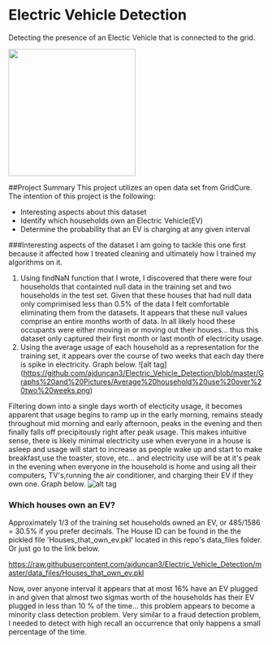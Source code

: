 # Electric Vehicle Detection
Detecting the presence of an Electic Vehicle that is connected to the grid.

<img src = "http://st.automobilemag.com/uploads/sites/11/2015/01/2014-BMW-i3-eDrive-rear-side-view-charging1.jpg" width = "250">

##Project Summary
This project utilizes an open data set from GridCure.  The intention of this project is the following:

* Interesting aspects about this dataset
* Identify which households own an Electric Vehicle(EV)
* Determine the probability that an EV is charging at any given interval


###Interesting aspects of the dataset
I am going to tackle this one first because it affected how I treated cleaning and ultimately how I trained my algorithms on it. 

1. Using findNaN function that I wrote, I discovered that there were four households that containted null data in the training set and two households in the test set.  Given that these houses that had null data only comprimised less than 0.5% of the data I felt comfortable eliminating them from the datasets.  It appears that these null values comprise an entire months worth of data.  In all likely hood these occupants were either moving in or moving out their houses... thus this dataset only captured their first month or last month of electricity usage. 
2. Using the average usage of each household as a representation for the training set, it appears over the course of two weeks that each day there is spike in electricity.  Graph below.
![alt tag] (https://github.com/ajduncan3/Electric_Vehicle_Detection/blob/master/Graphs%20and%20Pictures/Average%20household%20use%20over%20two%20weeks.png)

Filtering down into a single days worth of electicity usage, it becomes apparent that usage begins to ramp up in the early morning, remains steady throughout mid morning and early afternoon, peaks in the evening and then finally falls off precipitously right after peak usage. This makes intuitive sense, there is likely minimal electricity use when everyone in a house is asleep and usage will start to increase as people wake up and start to make breakfast,use the toaster, stove, etc... and electricity use will be at it's peak in the evening when everyone in the household is home and using all their computers, TV's,running the air conditioner, and charging their EV if they own one. Graph below.
![alt tag](https://github.com/ajduncan3/Electric_Vehicle_Detection/blob/master/Graphs%20and%20Pictures/Average%20household%20use%20in%20one%20day.png)

### Which houses own an EV?
Approximately 1/3 of the training set households owned an EV, or 485/1586 = 30.5% if you prefer decimals.  The House ID can be found in the the pickled file 'Houses_that_own_ev.pkl' located in this repo's data_files folder.  Or just go to the link below.

https://raw.githubusercontent.com/ajduncan3/Electric_Vehicle_Detection/master/data_files/Houses_that_own_ev.pkl

Now, over anyone interval it appears that at most 16% have an EV plugged in and given that almost two sigmas worth of the households has their EV plugged in less than 10 % of the time... this problem appears to become a minority class detection problem.  Very similar to a fraud detection problem, I needed to detect with high recall an occurrence that only happens a small percentage of the time.     
